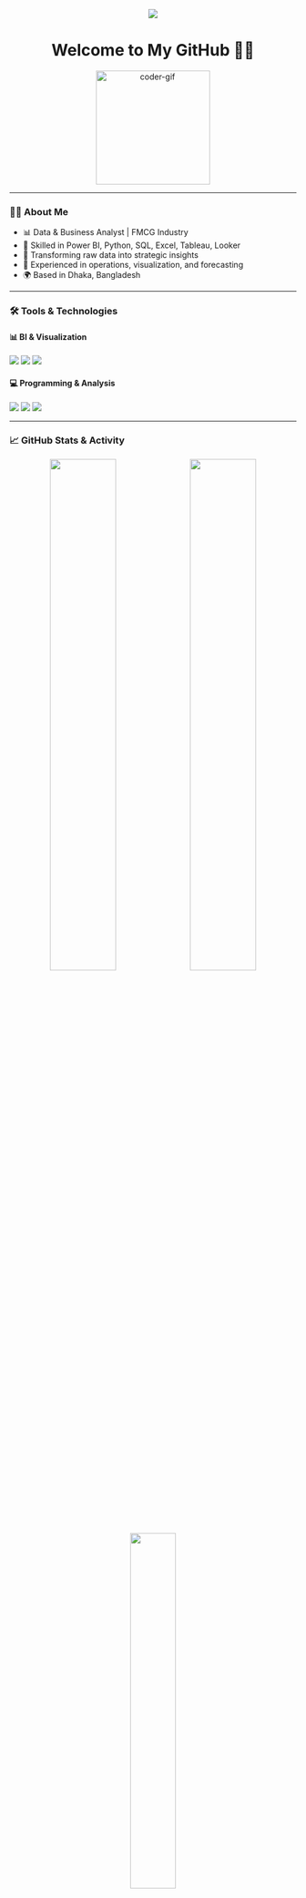 <!-- Animated Typing Header -->
<p align="center">
  <img src="https://readme-typing-svg.herokuapp.com/?lines=Hi+👋,+I'm+Khondoker+Azmin+Ahmed;Data+%26+Business+Analyst;Power+BI,+Python,+SQL+Expert;&center=true&width=500&height=45">
</p>

<h1 align="center">Welcome to My GitHub 👨‍💻</h1>

<p align="center">
  <img src="https://media.giphy.com/media/qgQUggAC3Pfv687qPC/giphy.gif" width="200" alt="coder-gif">
</p>

---

### 👨‍💼 About Me

- 📊 Data & Business Analyst | FMCG Industry  
- 🧠 Skilled in Power BI, Python, SQL, Excel, Tableau, Looker  
- 🚀 Transforming raw data into strategic insights  
- 🧪 Experienced in operations, visualization, and forecasting  
- 🌍 Based in Dhaka, Bangladesh  

---

### 🛠️ Tools & Technologies

#### 📊 BI & Visualization
<p>
  <img src="https://img.shields.io/badge/Power%20BI-F2C811?style=for-the-badge&logo=powerbi&logoColor=black"/>
  <img src="https://img.shields.io/badge/Tableau-E97627?style=for-the-badge&logo=tableau&logoColor=white"/>
  <img src="https://img.shields.io/badge/Looker-4285F4?style=for-the-badge&logo=looker&logoColor=white"/>
</p>

#### 💻 Programming & Analysis
<p>
  <img src="https://img.shields.io/badge/Python-3776AB?style=for-the-badge&logo=python&logoColor=white"/>
  <img src="https://img.shields.io/badge/SQL-025E8C?style=for-the-badge&logo=postgresql&logoColor=white"/>
  <img src="https://img.shields.io/badge/Microsoft%20Excel-217346?style=for-the-badge&logo=microsoft-excel&logoColor=white"/>
</p>

---

### 📈 GitHub Stats & Activity

<p align="center">
  <img src="https://github-readme-stats.vercel.app/api?username=azminahmed&show_icons=true&theme=tokyonight&count_private=true" width="48%" />
  <img src="https://github-readme-streak-stats.herokuapp.com/?user=azminahmed&theme=tokyonight" width="48%" />
</p>

<p align="center">
  <img src="https://github-readme-stats.vercel.app/api/top-langs/?username=azminahmed&layout=compact&theme=tokyonight" width="40%" />
</p>

---

### 🧩 GitHub Contributions Graph

<p align="center">
  <img src="https://github-readme-activity-graph.vercel.app/graph?username=azminahmed&theme=tokyo-night&area=true&hide_border=true" />
</p>

---

### 📂 Featured Projects

| Repository | Description |
|------------|-------------|
| [📊 Sales Dashboard](https://github.com/azminahmed/sales-analysis-dashboard) | Power BI dashboard with sales KPIs |
| [📦 FMCG Supply Chain](https://github.com/azminahmed/fmcg-supply-chain-analysis) | SQL-based supply chain performance reporting |
| [📈 HR Analytics](https://github.com/azminahmed/hr-analytics) | HR insights using Power BI + Excel |

---

### 📫 Connect with Me

<p>
  <a href="https://www.linkedin.com/in/azminahmed/" target="_blank">
    <img src="https://img.shields.io/badge/LinkedIn-blue?style=for-the-badge&logo=linkedin&logoColor=white" />
  </a>
  <a href="mailto:kazminahmed@gmail.com">
    <img src="https://img.shields.io/badge/Gmail-D14836?style=for-the-badge&logo=gmail&logoColor=white"/>
  </a>
</p>

---

<p align="center">
  <strong>“Empowering business with data-driven decisions.”</strong> 🚀
</p>
